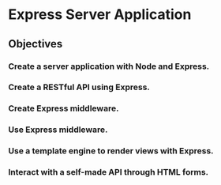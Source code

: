 # Express Server Application

## Objectives

### Create a server application with Node and Express.
### Create a RESTful API using Express.
### Create Express middleware.
### Use Express middleware.
### Use a template engine to render views with Express.
### Interact with a self-made API through HTML forms.